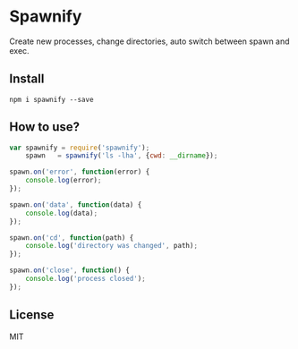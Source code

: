# Spawnify

Create new processes, change directories, auto switch between spawn and exec.

## Install

```
npm i spawnify --save
```

## How to use?

```js
var spawnify = require('spawnify');
    spawn   = spawnify('ls -lha', {cwd: __dirname});

spawn.on('error', function(error) {
    console.log(error);
});

spawn.on('data', function(data) {
    console.log(data);
});

spawn.on('cd', function(path) {
    console.log('directory was changed', path);
});

spawn.on('close', function() {
    console.log('process closed');
});

```

## License

MIT
